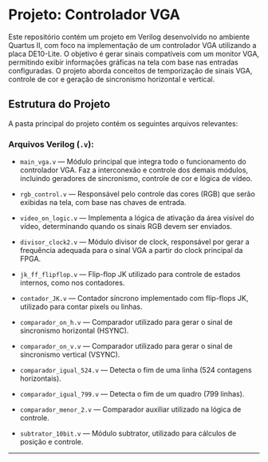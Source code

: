 # Projeto: Controlador VGA 

Este repositório contém um projeto em Verilog desenvolvido no ambiente Quartus II, com foco na implementação de um controlador VGA utilizando a placa DE10-Lite. O objetivo é gerar sinais compatíveis com um monitor VGA, permitindo exibir informações gráficas na tela com base nas entradas configuradas. O projeto aborda conceitos de temporização de sinais VGA, controle de cor e geração de sincronismo horizontal e vertical.

## Estrutura do Projeto

A pasta principal do projeto contém os seguintes arquivos relevantes:

### Arquivos Verilog (`.v`):

- `main_vga.v` — Módulo principal que integra todo o funcionamento do controlador VGA. Faz a interconexão e controle dos demais módulos, incluindo geradores de sincronismo, controle de cor e lógica de vídeo.

- `rgb_control.v` — Responsável pelo controle das cores (RGB) que serão exibidas na tela, com base nas chaves de entrada.

- `video_on_logic.v` — Implementa a lógica de ativação da área visível do vídeo, determinando quando os sinais RGB devem ser enviados.

- `divisor_clock2.v` — Módulo divisor de clock, responsável por gerar a frequência adequada para o sinal VGA a partir do clock principal da FPGA.

- `jk_ff_flipflop.v` — Flip-flop JK utilizado para controle de estados internos, como nos contadores.

- `contador_JK.v` — Contador síncrono implementado com flip-flops JK, utilizado para contar pixels ou linhas.

- `comparador_on_h.v` — Comparador utilizado para gerar o sinal de sincronismo horizontal (HSYNC).

- `comparador_on_v.v` — Comparador utilizado para gerar o sinal de sincronismo vertical (VSYNC).

- `comparador_igual_524.v` — Detecta o fim de uma linha (524 contagens horizontais).

- `comparador_igual_799.v` — Detecta o fim de um quadro (799 linhas).

- `comparador_menor_2.v` — Comparador auxiliar utilizado na lógica de controle.

- `subtrator_10bit.v` — Módulo subtrator, utilizado para cálculos de posição e controle.

---


